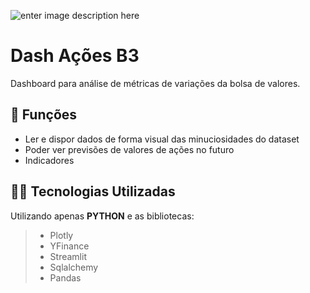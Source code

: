 ![enter image description here]([https://github.com/SW-Samuel/sales_dash/blob/main/dashboard_sales.png](https://github.com/SW-Samuel/Dashboard_Acoes/blob/main/assets/tela.png))

# Dash Ações B3

Dashboard para análise de métricas de variações da bolsa de valores.

## 🔧 Funções

- Ler e dispor dados de forma visual das minuciosidades do dataset
- Poder ver previsões de valores de ações no futuro
- Indicadores

## 👨‍💻 Tecnologias Utilizadas

Utilizando apenas **PYTHON** e as bibliotecas:

> - Plotly
> - YFinance
> - Streamlit
> - Sqlalchemy
> - Pandas
